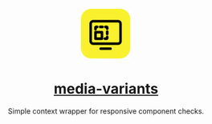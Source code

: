 <p align="center">
  <a href="https://github.com/craigmhughes/media-variants">
    <img width="20%" src="./src/assets/icon-light.svg" alt="media-variants" />
    <h1 align="center">media-variants</h1>
  </a>
</p>
<p align="center">
  Simple context wrapper for responsive component checks.
</p>
